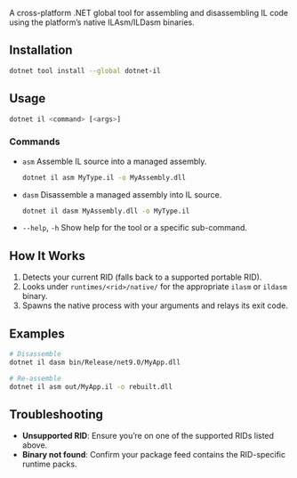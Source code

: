 A cross-platform .NET global tool for assembling and disassembling IL code using the platform’s native ILAsm/ILDasm binaries.

## Installation

```bash
dotnet tool install --global dotnet-il
````

## Usage

```bash
dotnet il <command> [<args>]

```

### Commands

* `asm`
  Assemble IL source into a managed assembly.

  ```bash
  dotnet il asm MyType.il -o MyAssembly.dll
  ```

* `dasm`
  Disassemble a managed assembly into IL source.

  ```bash
  dotnet il dasm MyAssembly.dll -o MyType.il
  ```

* `--help`, `-h`
  Show help for the tool or a specific sub-command.

## How It Works

1. Detects your current RID (falls back to a supported portable RID).
2. Looks under `runtimes/<rid>/native/` for the appropriate `ilasm` or `ildasm` binary.
3. Spawns the native process with your arguments and relays its exit code.

## Examples

```bash
# Disassemble
dotnet il dasm bin/Release/net9.0/MyApp.dll

# Re-assemble
dotnet il asm out/MyApp.il -o rebuilt.dll
```

## Troubleshooting

* **Unsupported RID**: Ensure you’re on one of the supported RIDs listed above.
* **Binary not found**: Confirm your package feed contains the RID-specific runtime packs.
